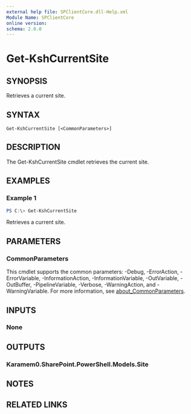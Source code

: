 ```yaml
---
external help file: SPClientCore.dll-Help.xml
Module Name: SPClientCore
online version:
schema: 2.0.0
---
```


# Get-KshCurrentSite

## SYNOPSIS
Retrieves a current site.

## SYNTAX

```
Get-KshCurrentSite [<CommonParameters>]
```

## DESCRIPTION
The Get-KshCurrentSite cmdlet retrieves the current site.

## EXAMPLES

### Example 1
```powershell
PS C:\> Get-KshCurrentSite
```

Retrieves a current site.

## PARAMETERS

### CommonParameters
This cmdlet supports the common parameters: -Debug, -ErrorAction, -ErrorVariable, -InformationAction, -InformationVariable, -OutVariable, -OutBuffer, -PipelineVariable, -Verbose, -WarningAction, and -WarningVariable. For more information, see [about_CommonParameters](http://go.microsoft.com/fwlink/?LinkID=113216).

## INPUTS

### None

## OUTPUTS

### Karamem0.SharePoint.PowerShell.Models.Site

## NOTES

## RELATED LINKS
